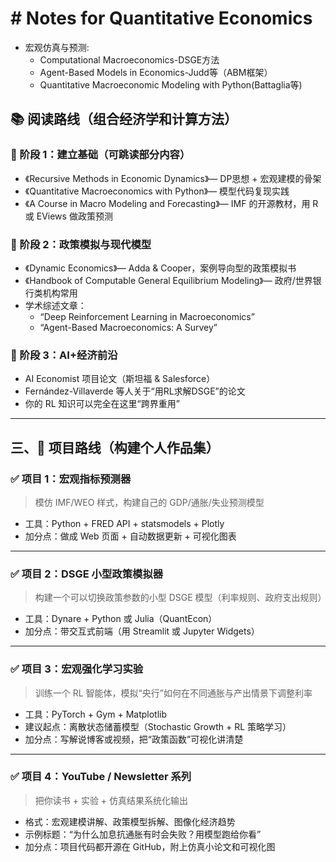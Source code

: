 # # Notes for Quantitative Economics

- 宏观仿真与预测:
  - Computational Macroeconomics-DSGE方法
  - Agent-Based Models in Economics-Judd等（ABM框架）
  - Quantitative Macroeconomic Modeling with Python(Battaglia等)

## 📚 阅读路线（组合经济学和计算方法）

### 🔹 阶段 1：建立基础（可跳读部分内容）

* 《Recursive Methods in Economic Dynamics》— DP思想 + 宏观建模的骨架
* 《Quantitative Macroeconomics with Python》— 模型代码复现实践
* 《A Course in Macro Modeling and Forecasting》— IMF 的开源教材，用 R 或 EViews 做政策预测

### 🔹 阶段 2：政策模拟与现代模型

* 《Dynamic Economics》— Adda & Cooper，案例导向型的政策模拟书
* 《Handbook of Computable General Equilibrium Modeling》— 政府/世界银行类机构常用
* 学术综述文章：
  * “Deep Reinforcement Learning in Macroeconomics”
  * “Agent-Based Macroeconomics: A Survey”

### 🔹 阶段 3：AI+经济前沿

* AI Economist 项目论文（斯坦福 & Salesforce）
* Fernández-Villaverde 等人关于“用RL求解DSGE”的论文
* 你的 RL 知识可以完全在这里“跨界重用”

---

## 三、🧪 项目路线（构建个人作品集）

### ✅ 项目 1：宏观指标预测器

> 模仿 IMF/WEO 样式，构建自己的 GDP/通胀/失业预测模型

* 工具：Python + FRED API + statsmodels + Plotly
* 加分点：做成 Web 页面 + 自动数据更新 + 可视化图表

---

### ✅ 项目 2：DSGE 小型政策模拟器

> 构建一个可以切换政策参数的小型 DSGE 模型（利率规则、政府支出规则）

* 工具：Dynare + Python 或 Julia（QuantEcon）
* 加分点：带交互式前端（用 Streamlit 或 Jupyter Widgets）

---

### ✅ 项目 3：宏观强化学习实验

> 训练一个 RL 智能体，模拟“央行”如何在不同通胀与产出情景下调整利率

* 工具：PyTorch + Gym + Matplotlib
* 建议起点：离散状态储蓄模型（Stochastic Growth + RL 策略学习）
* 加分点：写解说博客或视频，把“政策函数”可视化讲清楚

---

### ✅ 项目 4：YouTube / Newsletter 系列

> 把你读书 + 实验 + 仿真结果系统化输出

* 格式：宏观建模讲解、政策模型拆解、图像化经济趋势
* 示例标题：“为什么加息抗通胀有时会失败？用模型跑给你看”
* 加分点：项目代码都开源在 GitHub，附上仿真小论文和可视化图
